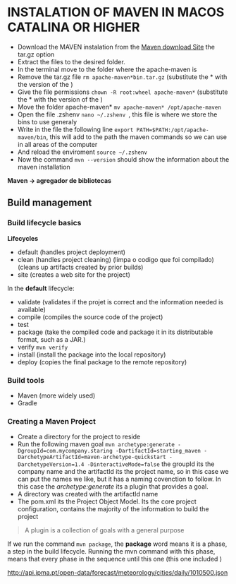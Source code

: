 # INSTALATION OF MAVEN IN MACOS CATALINA OR HIGHER

- Download the MAVEN instalation from the [Maven download Site](https://maven.apache.org/download.cgi) the tar.gz option
- Extract the files to the desired folder.
- In the terminal move to the folder where the apache-maven is
- Remove the tar.gz file `rm apache-maven*bin.tar.gz` (substitute the * with the version of the )
- Give the file permissions `chown -R root:wheel apache-maven*` (substitute the * with the version of the )
- Move the folder apache-maven* `mv apache-maven* /opt/apache-maven`
- Open the file .zshenv `nano ~/.zshenv `, this file is where we store the bins to use generaly
- Write in the file the following line `export PATH=$PATH:/opt/apache-maven/bin`, this will add to the path the maven commands so we can use in all areas of the computer
- And reload the enviroment `source ~/.zshenv `
- Now the command `mvn --version` should show the information about the maven installation

**Maven -> agregador de bibliotecas**

## Build management 

### Build lifecycle basics

**Lifecycles** 
- default (handles project deployment)
- clean (handles project cleaning) (limpa o codigo que foi compilado) (cleans up artifacts created by prior builds)
- site (creates a web site for the project)

In the **default** lifecycle:
- validate (validates if the projet is correct and the information needed is available)
- compile (compiles the source code of the project)
- test 
- package (take the compiled code and package it in its distributable format, such as a JAR.)
- verify `mvn verify`
- install (install the package into the local repository)
- deploy (copies the final package to the remote repository)


### Build tools

- Maven (more widely used)
- Gradle


### Creating a Maven Project

- Create a directory for the project to reside
- Run the following maven goal `mvn archetype:generate -DgroupId=com.mycompany.staring -DartifactId=starting_maven -DarchetypeArtifactId=maven-archetype-quickstart -DarchetypeVersion=1.4 -DinteractiveMode=false` the groupId its the company name and the artifactId its the project name, so in this case we can put the names we like, but it has a naming covenction to follow. In this case the _archetype:generate_ its a plugin that provides a goal.
- A directory was created with the artifactId name 
- The pom.xml its the Project Object Model. Its the core project configuration, contains the majority of the information to build the project
> A plugin is a collection of goals with a general purpose

If we run the command `mvn package`, the **package** word means it is a phase, a step in the build lifecycle. Running the mvn command with this phase, means that every phase in the sequence until this one (this one included )

http://api.ipma.pt/open-data/forecast/meteorology/cities/daily/1010500.json 
